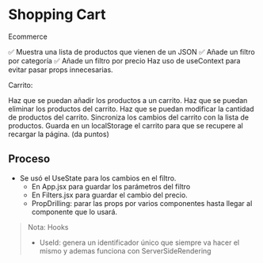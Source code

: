 # Shopping Cart

Ecommerce

✅ Muestra una lista de productos que vienen de un JSON
✅ Añade un filtro por categoría
✅ Añade un filtro por precio
Haz uso de useContext para evitar pasar props innecesarias.

Carrito:

 Haz que se puedan añadir los productos a un carrito.
 Haz que se puedan eliminar los productos del carrito.
 Haz que se puedan modificar la cantidad de productos del carrito.
 Sincroniza los cambios del carrito con la lista de productos.
 Guarda en un localStorage el carrito para que se recupere al recargar la página. (da puntos)

## Proceso

- Se usó el UseState para los cambios en el filtro.
  - En App.jsx para guardar los parámetros del filtro
  - En Filters.jsx para guardar el cambio del precio.
  - PropDrilling: parar las props por varios componentes hasta llegar al componente que lo usará.

> Nota: Hooks
>
> - UseId: genera un identificador único que siempre va hacer el mismo y ademas funciona con ServerSideRendering
